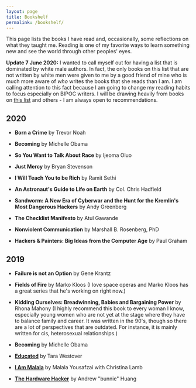 ```yaml
---
layout: page
title: Bookshelf
permalink: /bookshelf/
---
```

This page lists the books I have read and, occasionally, some reflections on what they taught me. Reading is one of my favorite ways to learn something new and see the world through other peoples' eyes. 

**Update 7 June 2020:** I wanted to call myself out for having a list that is dominated by white male authors. In fact, the only books on this list that are not written by white men were given to me by a good friend of mine who is much more aware of _who_ writes the books that she reads than I am. I am calling attention to this fact because I am going to change my reading habits to focus especially on BIPOC writers. I will be drawing heavily from books on [this list](https://www.latimes.com/entertainment-arts/books/story/2020-06-04/13-nonfiction-books-to-read-during-george-floyd-protests) and others - I am always open to recommendations. 

## 2020

* **Born a Crime** by Trevor Noah

* **Becoming** by Michelle Obama 

* **So You Want to Talk About Race** by Ijeoma Oluo

* **Just Mercy** by Bryan Stevenson

* **I Will Teach You to be Rich** by Ramit Sethi

* **An Astronaut's Guide to Life on Earth** by Col. Chris Hadfield

* **Sandworm: A New Era of Cyberwar and the Hunt for the Kremlin's Most Dangerous Hackers** by Andy Greenberg

* **The Checklist Manifesto** by Atul Gawande

* **Nonviolent Communication** by Marshall B. Rosenberg, PhD

* **Hackers & Painters: Big Ideas from the Computer Age** by Paul Graham

## 2019

* **Failure is not an Option** by Gene Krantz

* **Fields of Fire** by Marko Kloos (I love space operas and Marko Kloos has a great series that he's working on right now.)

* **Kidding Ourselves: Breadwinning, Babies and Bargaining Power** by Rhona Mahony (I highly recommend this book to every woman I know, especially young women who are not yet at the stage where they have to balance family and career. It was written in the 90's, though so there are a lot of perspectives that are outdated. For instance, it is mainly written for cis, heterosexual relationships.) 

* **Becoming** by Michelle Obama

* [**Educated**](https://sassafras13.github.io/BookReviews/) by Tara Westover 

* [**I Am Malala**](https://sassafras13.github.io/BookReviews/) by Malala Yousafzai with Christina Lamb 

* [**The Hardware Hacker**](https://sassafras13.github.io/BookReviews/) by Andrew "bunnie" Huang 
